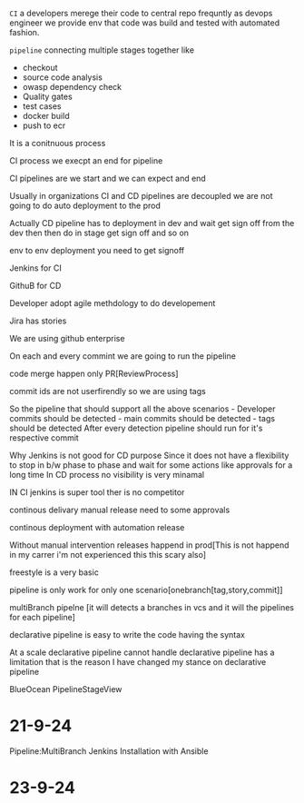 `CI`  a developers merege their code to central repo frequntly as devops engineer we provide env that code was build and tested with automated fashion.


`pipeline` connecting multiple stages together like
- checkout
- source code analysis
- owasp dependency check
- Quality gates
- test cases
- docker build 
- push to ecr

It is a conitnuous process

CI process we execpt an end for pipeline

CI pipelines are we start and we can expect and end 

Usually in organizations CI and CD pipelines are decoupled we are not going to do auto deployment to the prod

Actually CD pipeline has to deployment in dev and wait get sign off from the dev then then do in stage get sign off  and so on 

env to env deployment you need to get signoff 

Jenkins for CI

GithuB for CD

Developer adopt agile methdology to do developement

Jira has stories 

We are using github enterprise 

On each and every commint we are going to run the pipeline

code merge happen only PR[ReviewProcess]

commit ids are not userfirendly so we are using tags

So the pipeline that should support all the above scenarios 
    - Developer commits should be detected 
    - main commits should be detected
    - tags should be detected
After every detection pipeline should run for it's respective commit

Why Jenkins is not good for CD purpose
Since it does not have a flexibility to stop in b/w phase to phase and wait for some actions like approvals for a long time
In CD process no visibility is very minamal

IN CI jenkins is super tool ther is no competitor

continous delivary
manual release need to some approvals 

continous deployment
with automation release

Without manual intervention releases happend in prod[This is not happend in my carrer i'm not experienced this this scary also]

freestyle is a very basic

pipeline is only work for only one scenario[onebranch[tag,story,commit]]

multiBranch pipelne [it will detects a branches in vcs and it will the pipelines for each pipeline]

declarative pipeline is easy to write the code having the syntax

At a scale declarative pipeline cannot handle declarative pipeline has a limitation that is the reason I have changed my stance on declarative pipeline 

BlueOcean
PipelineStageView

# 21-9-24
Pipeline:MultiBranch
Jenkins Installation with Ansible

# 23-9-24




